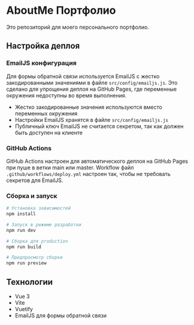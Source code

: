 # AboutMe Портфолио

Это репозиторий для моего персонального портфолио.

## Настройка деплоя

### EmailJS конфигурация

Для формы обратной связи используется EmailJS с жестко закодированными значениями в файле `src/config/emailjs.js`. Это сделано для упрощения деплоя на GitHub Pages, где переменные окружения недоступны во время выполнения.

- Жестко закодированные значения используются вместо переменных окружения
- Настройки EmailJS хранятся в файле `src/config/emailjs.js`
- Публичный ключ EmailJS не считается секретом, так как должен быть доступен на клиенте

### GitHub Actions

GitHub Actions настроен для автоматического деплоя на GitHub Pages при пуше в ветки main или master.
Workflow файл `.github/workflows/deploy.yml` настроен так, чтобы не требовать секретов для EmailJS.

### Сборка и запуск

```bash
# Установка зависимостей
npm install

# Запуск в режиме разработки
npm run dev

# Сборка для production
npm run build

# Предпросмотр сборки
npm run preview
```

## Технологии

- Vue 3
- Vite
- Vuetify
- EmailJS для формы обратной связи
